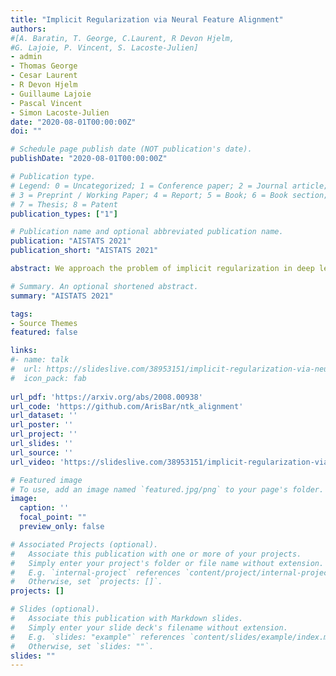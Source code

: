 ```yaml
---
title: "Implicit Regularization via Neural Feature Alignment"
authors: 
#[A. Baratin, T. George, C.Laurent, R Devon Hjelm, 
#G. Lajoie, P. Vincent, S. Lacoste-Julien]
- admin
- Thomas George
- Cesar Laurent
- R Devon Hjelm
- Guillaume Lajoie
- Pascal Vincent
- Simon Lacoste-Julien
date: "2020-08-01T00:00:00Z"
doi: ""

# Schedule page publish date (NOT publication's date).
publishDate: "2020-08-01T00:00:00Z"

# Publication type.
# Legend: 0 = Uncategorized; 1 = Conference paper; 2 = Journal article;
# 3 = Preprint / Working Paper; 4 = Report; 5 = Book; 6 = Book section;
# 7 = Thesis; 8 = Patent
publication_types: ["1"]

# Publication name and optional abbreviated publication name.
publication: "AISTATS 2021"
publication_short: "AISTATS 2021"

abstract: We approach the problem of implicit regularization in deep learning from a geometrical viewpoint. We highlight a regularization effect induced by a dynamical alignment of the neural tangent features introduced by Jacot et al, along a small number of task-relevant directions. This can be interpreted as a combined mechanism of feature selection and compression. By extrapolating a new analysis of Rademacher complexity bounds for linear models, we motivate and study a heuristic complexity measure that captures this phenomenon, in terms of sequences of tangent kernel classes along optimization paths.

# Summary. An optional shortened abstract.
summary: "AISTATS 2021"

tags:
- Source Themes
featured: false

links:
#- name: talk
#  url: https://slideslive.com/38953151/implicit-regularization-via-neural-feature-alignment?ref=speaker-24238-latest
#  icon_pack: fab
  
url_pdf: 'https://arxiv.org/abs/2008.00938'
url_code: 'https://github.com/ArisBar/ntk_alignment'
url_dataset: ''
url_poster: ''
url_project: ''
url_slides: ''
url_source: ''
url_video: 'https://slideslive.com/38953151/implicit-regularization-via-neural-feature-alignment?ref=speaker-24238-latest'

# Featured image
# To use, add an image named `featured.jpg/png` to your page's folder. 
image:
  caption: ''
  focal_point: ""
  preview_only: false

# Associated Projects (optional).
#   Associate this publication with one or more of your projects.
#   Simply enter your project's folder or file name without extension.
#   E.g. `internal-project` references `content/project/internal-project/index.md`.
#   Otherwise, set `projects: []`.
projects: []

# Slides (optional).
#   Associate this publication with Markdown slides.
#   Simply enter your slide deck's filename without extension.
#   E.g. `slides: "example"` references `content/slides/example/index.md`.
#   Otherwise, set `slides: ""`.
slides: ""
---
```

